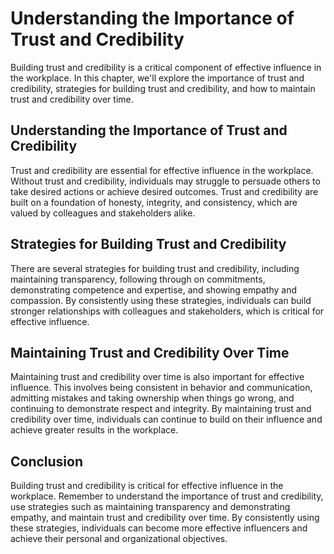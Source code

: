 Understanding the Importance of Trust and Credibility
================================================================================================

Building trust and credibility is a critical component of effective influence in the workplace. In this chapter, we'll explore the importance of trust and credibility, strategies for building trust and credibility, and how to maintain trust and credibility over time.

Understanding the Importance of Trust and Credibility
-----------------------------------------------------

Trust and credibility are essential for effective influence in the workplace. Without trust and credibility, individuals may struggle to persuade others to take desired actions or achieve desired outcomes. Trust and credibility are built on a foundation of honesty, integrity, and consistency, which are valued by colleagues and stakeholders alike.

Strategies for Building Trust and Credibility
---------------------------------------------

There are several strategies for building trust and credibility, including maintaining transparency, following through on commitments, demonstrating competence and expertise, and showing empathy and compassion. By consistently using these strategies, individuals can build stronger relationships with colleagues and stakeholders, which is critical for effective influence.

Maintaining Trust and Credibility Over Time
-------------------------------------------

Maintaining trust and credibility over time is also important for effective influence. This involves being consistent in behavior and communication, admitting mistakes and taking ownership when things go wrong, and continuing to demonstrate respect and integrity. By maintaining trust and credibility over time, individuals can continue to build on their influence and achieve greater results in the workplace.

Conclusion
----------

Building trust and credibility is critical for effective influence in the workplace. Remember to understand the importance of trust and credibility, use strategies such as maintaining transparency and demonstrating empathy, and maintain trust and credibility over time. By consistently using these strategies, individuals can become more effective influencers and achieve their personal and organizational objectives.
